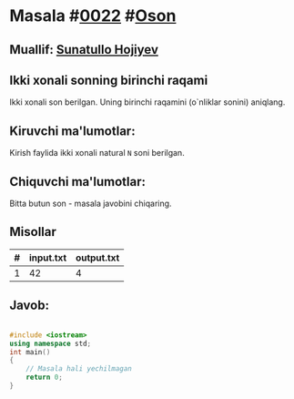 
<h1>Masala #<a href="https://robocontest.uz/tasks/0022">0022</a> #<a href="https://robocontest.uz/tasks?category=1">Oson</a></h1>
<h2> Muallif: <a href="https://robocontest.uz/profile/sunnat">Sunatullo Hojiyev</a></h2>
<h2>Ikki xonali sonning birinchi raqami</h2>
<p>Ikki xonali son berilgan. Uning birinchi raqamini (o`nliklar sonini) aniqlang.</p>
<h2>Kiruvchi ma'lumotlar:</h2>
<p>Kirish faylida ikki xonali natural <code>N</code> soni berilgan.</p>
<h2>Chiquvchi ma'lumotlar:</h2>
<p>Bitta butun son - masala javobini chiqaring.</p>
<h2>Misollar</h2>
<table>
    <thead>
        <tr>
            <th>#</th>
            <th>input.txt</th>
            <th>output.txt</th>
        </tr>
    </thead>
    <tbody>
            <tr>
                <td>1</td>
                <td>42</td>
                <td>4</td>
            </tr>
    </tbody>
    </table>
    
<h2>Javob:</h2>

######
```cpp
#include <iostream>
using namespace std;
int main()
{
    // Masala hali yechilmagan
    return 0;
}
```
